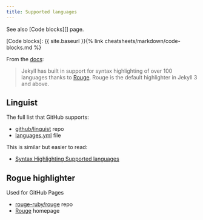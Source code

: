 ```yaml
---
title: Supported languages
---
```


See also [Code blocks][] page.

[Code blocks]: {{ site.baseurl }}{% link cheatsheets/markdown/code-blocks.md %}

From the [docs](https://jekyllrb.com/docs/liquid/tags/):

> Jekyll has built in support for syntax highlighting of over 100 languages thanks to [Rouge](https://rouge.jneen.net/). Rouge is the default highlighter in Jekyll 3 and above.


## Linguist

The full list that GitHub supports:

- [github/linguist](https://github.com/github/linguist) repo
- [languages.yml](https://github.com/github/linguist/blob/master/lib/linguist/languages.yml) file

This is similar but easier to read:

- [Syntax Highlighting Supported languages](https://github.com/HappenApps/Quiver/wiki/Syntax-Highlighting-Supported-Languages)


## Rogue highlighter

Used for GitHub Pages

- [rouge-ruby/rouge](https://github.com/rouge-ruby/rouge) repo
- [Rouge](https://rouge.jneen.net/) homepage
